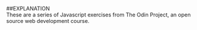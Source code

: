 ##EXPLANATION  
These are a series of Javascript exercises from The Odin Project, an open source web development course. 
